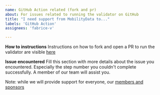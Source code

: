 ```yaml
---
name: GitHub Action related (fork and pr)
about: For issues related to running the validator on GitHub
title: "I need support from MobilityData to..."
labels: 'GitHub Action'
assignees: 'fabrice-v'

---
```


**How to instructions**
Instructions on how to fork and open a PR to run the validator are visible [here](https://github.com/MobilityData/gtfs-validator#via-github-actions---run-the-validator-on-any-gtfs-archive-available-on-a-public-url)

**Issue encountered**
Fill this section with more details about the issue you encountered. Especially the step number you couldn't complete successfully. 
A member of our team will assist you.

Note: while we will provide support for everyone, our [members and sponsors](https://mobilitydata.org/members/)

